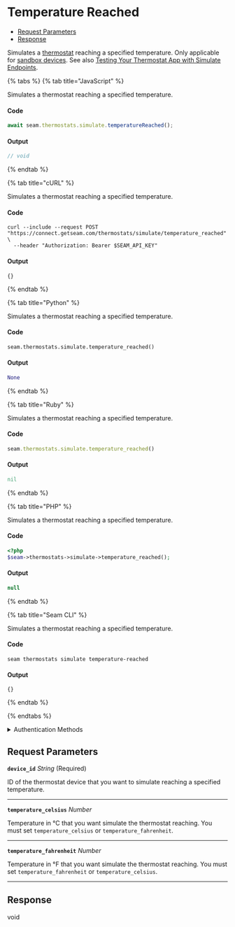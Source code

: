 # Temperature Reached

- [Request Parameters](#request-parameters)
- [Response](#response)

Simulates a [thermostat](https://docs.seam.co/latest/capability-guides/thermostats) reaching a specified temperature. Only applicable for [sandbox devices](../../../core-concepts/workspaces/README.md#sandbox-workspaces). See also [Testing Your Thermostat App with Simulate Endpoints](../../../capability-guides/thermostats/testing-your-thermostat-app-with-simulate-endpoints.md).


{% tabs %}
{% tab title="JavaScript" %}

Simulates a thermostat reaching a specified temperature.

#### Code

```javascript
await seam.thermostats.simulate.temperatureReached();
```

#### Output

```javascript
// void
```
{% endtab %}

{% tab title="cURL" %}

Simulates a thermostat reaching a specified temperature.

#### Code

```curl
curl --include --request POST "https://connect.getseam.com/thermostats/simulate/temperature_reached" \
  --header "Authorization: Bearer $SEAM_API_KEY"
```

#### Output

```curl
{}
```
{% endtab %}

{% tab title="Python" %}

Simulates a thermostat reaching a specified temperature.

#### Code

```python
seam.thermostats.simulate.temperature_reached()
```

#### Output

```python
None
```
{% endtab %}

{% tab title="Ruby" %}

Simulates a thermostat reaching a specified temperature.

#### Code

```ruby
seam.thermostats.simulate.temperature_reached()
```

#### Output

```ruby
nil
```
{% endtab %}

{% tab title="PHP" %}

Simulates a thermostat reaching a specified temperature.

#### Code

```php
<?php
$seam->thermostats->simulate->temperature_reached();
```

#### Output

```php
null
```
{% endtab %}

{% tab title="Seam CLI" %}

Simulates a thermostat reaching a specified temperature.

#### Code

```seam_cli
seam thermostats simulate temperature-reached
```

#### Output

```seam_cli
{}
```
{% endtab %}

{% endtabs %}


<details>

<summary>Authentication Methods</summary>

- API key
- Personal access token
  <br>Must also include the `seam-workspace` header in the request.

To learn more, see [Authentication](https://docs.seam.co/latest/api/authentication).
</details>

## Request Parameters

**`device_id`** *String* (Required)

ID of the thermostat device that you want to simulate reaching a specified temperature.

---

**`temperature_celsius`** *Number*

Temperature in °C that you want simulate the thermostat reaching. You must set `temperature_celsius` or `temperature_fahrenheit`.

---

**`temperature_fahrenheit`** *Number*

Temperature in °F that you want simulate the thermostat reaching. You must set `temperature_fahrenheit` or `temperature_celsius`.

---


## Response

void

